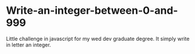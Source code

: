 # Write-an-integer-between-0-and-999

Little challenge in javascript for my wed dev graduate degree. 
It simply write in letter an integer. 
